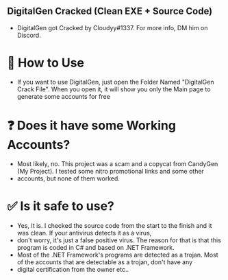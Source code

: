 ## DigitalGen Cracked (Clean EXE + Source Code)

- DigitalGen got Cracked by Cloυdyy#1337. For more info, DM him on Discord.


# 📌 How to Use

- If you want to use DigitalGen, just open the Folder Named "DigitalGen Crack File". When you open it, it will show you only the Main page
to generate some accounts for free


# ❓ Does it have some Working Accounts?

- Most likely, no. This project was a scam and a copycat from CandyGen (My Project). I tested some nitro promotional links and some other
- accounts, but none of them worked.


# ✅ Is it safe to use?

- Yes, It is. I checked the source code from the start to the finish and it was clean. If your antivirus detects it as a virus,
- don't worry, it's just a false positive virus. The reason for that is that this program is coded in C# and based on .NET Framework.
- Most of the .NET Framework's programs are detected as a trojan. Most of the accounts that are detectable as a trojan, don't have any
- digital certification from the owner etc..
